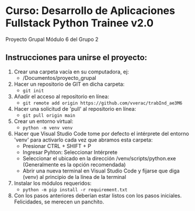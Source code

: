 # Curso: Desarrollo de Aplicaciones Fullstack Python Trainee v2.0

Proyecto Grupal Módulo 6 del Grupo 2

## Instrucciones para unirse el proyecto:

1. Crear una carpeta vacía en su computadora, ej:
   - /Documentos/proyecto_grupal
2. Hacer un repositorio de GIT en dicha carpeta:
   - `git init`
3. Añadir el acceso al repositorio en línea:
   - `git remote add origin https://github.com/vverac/trabInd_ae3M6`
4. Hacer una solicitud de 'pull' al repositorio en línea:
   - `git pull origin main`
5. Crear un entorno virtual:
   - `python -m venv venv`
6. Hacer que Visual Studio Code tome por defecto el intérprete del entorno 'venv' para activarlo cada vez que abramos esta carpeta:
   - Presionar CTRL + SHIFT + P
   - Ingresar Pyhton: Seleccionar Intérprete
   - Seleccionar el ubicado en la dirección /venv/scripts/python.exe (Generalmente es la opción recomendada)
   - Abrir una nueva terminal en Visual Studio Code y fijarse que diga (venv) al principio de la línea de la terminal
7. Instalar los módulos requeridos:
   - `python -m pip install -r requirement.txt`
8. Con los pasos anteriores deberían estar listos con los pasos iniciales. Felicidades, se merecen un panchito.
